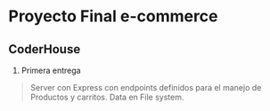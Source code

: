 # Proyecto Final e-commerce

## CoderHouse

1. Primera entrega
> Server con Express con endpoints definidos para el manejo de Productos y carritos. Data en File system.
